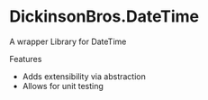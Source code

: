 # DickinsonBros.DateTime

A wrapper Library for DateTime

Features
* Adds extensibility via abstraction
* Allows for unit testing
